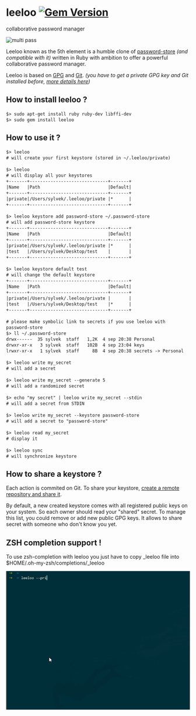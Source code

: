 # leeloo [![Gem Version](https://badge.fury.io/rb/leeloo.svg)](https://badge.fury.io/rb/leeloo)
collaborative password manager

![multi pass](https://media.giphy.com/media/dVneNbpJiD2AU/giphy.gif)

Leeloo known as the 5th element is a humble clone of [password-store](https://www.passwordstore.org/) _(and compatible with it)_ written in Ruby with ambition to offer a powerful collaborative password manager.

Leeloo is based on [GPG](https://gnupg.org/) and [Git](https://git-scm.com/). _(you have to get a private GPG key and Git installed before, [more details here](https://www.gnupg.org/gph/en/manual/c14.html))_

## How to install leeloo ?

```
$> sudo apt-get install ruby ruby-dev libffi-dev
$> sudo gem install leeloo
```

## How to use it ?

```
$> leeloo
# will create your first keystore (stored in ~/.leeloo/private)

$> leeloo
# will display all your keystores
+-------+------------------------------+-------+
|Name   |Path                          |Default|
+-------+------------------------------+-------+
|private|/Users/sylvek/.leeloo/private |*      |
+-------+------------------------------+-------+

$> leeloo keystore add password-store ~/.password-store
# will add password-store keystore
+-------+------------------------------+-------+
|Name   |Path                          |Default|
+-------+------------------------------+-------+
|private|/Users/sylvek/.leeloo/private |*      |
|test   |/Users/sylvek/Desktop/test    |       |
+-------+------------------------------+-------+

$> leeloo keystore default test
# will change the default keystore
+-------+------------------------------+-------+
|Name   |Path                          |Default|
+-------+------------------------------+-------+
|private|/Users/sylvek/.leeloo/private |       |
|test   |/Users/sylvek/Desktop/test    |*      |
+-------+------------------------------+-------+

# please make symbolic link to secrets if you use leeloo with password-store
$> ll ~/.password-store
drwx------  35 sylvek  staff   1,2K  4 sep 20:38 Personal
drwxr-xr-x   3 sylvek  staff   102B  4 sep 23:04 keys
lrwxr-xr-x   1 sylvek  staff     8B  4 sep 20:38 secrets -> Personal

$> leeloo write my_secret
# will add a secret

$> leeloo write my_secret --generate 5
# will add a randomized secret

$> echo "my secret" | leeloo write my_secret --stdin
# will add a secret from STDIN

$> leeloo write my_secret --keystore password-store
# will add a secret to "password-store"

$> leeloo read my_secret
# display it

$> leeloo sync
# will synchronize keystore
```

## How to share a keystore ?

Each action is commited on Git. To share your keystore, [create a remote repository and share it](https://git-scm.com/book/en/v2/Git-Basics-Working-with-Remotes).

By default, a new created keystore comes with all registered public keys on your system. So each owner should read your "shared" secret. To manage this list, you could remove or add new public GPG keys. It allows to share secret with someone who don't know you yet.


## ZSH completion support !

To use zsh-completion with leeloo you just have to copy _leeloo file into $HOME/.oh-my-zsh/completions/_leeloo

![demo](leeloo.gif)
